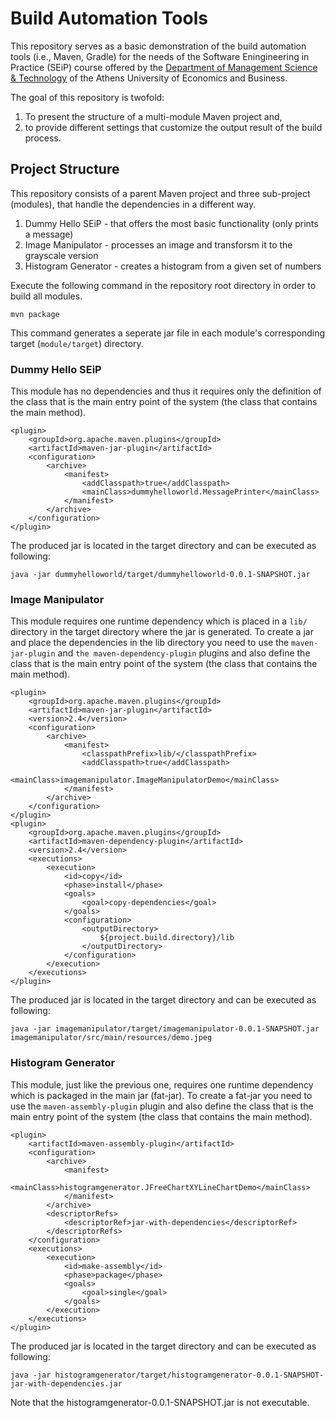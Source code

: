 # Build Automation Tools

This repository serves as a basic demonstration of the build automation tools (i.e., Maven, Gradle) for the needs of the Software Eningineering in Practice (SEiP) course offered by the <a href="https://www.dept.aueb.gr/en/dmst">Department of Management Science & Technology</a> of the Athens University of Economics and Business.

The goal of this repository is twofold:

1. To present the structure of a multi-module Maven project and,
2. to provide different settings that customize the output result of the build process.

## Project Structure

This repository consists of a parent Maven project and three sub-project (modules), that handle the dependencies in a different way.

1. Dummy Hello SEiP - that offers the most basic functionality (only prints a message)
2. Image Manipulator - processes an image and transforsm it to the grayscale version
3. Histogram Generator - creates a histogram from a given set of numbers

Execute the following command in the repository root directory in order to build all modules.

```
mvn package
```

This command generates a seperate jar file in each module's corresponding target (`module/target`) directory.

### Dummy Hello SEiP
This module has no dependencies and thus it requires only the definition of the class that is the main entry point of the system (the class that contains the main method).

```
<plugin>
	<groupId>org.apache.maven.plugins</groupId>
	<artifactId>maven-jar-plugin</artifactId>
	<configuration>
		<archive>
			<manifest>
				<addClasspath>true</addClasspath>
				<mainClass>dummyhelloworld.MessagePrinter</mainClass>
			</manifest>
		</archive>
	</configuration>
</plugin>

```

The produced jar is located in the target directory and can be executed as following:

```
java -jar dummyhelloworld/target/dummyhelloworld-0.0.1-SNAPSHOT.jar
```

### Image Manipulator

This module requires one runtime dependency which is placed in a `lib/` directory in the target directory where the jar is generated. To create a jar and place the dependencies in the lib directory you need to use the `maven-jar-plugin` and `the maven-dependency-plugin` plugins and also define the class that is the main entry point of the system (the class that contains the main method).

```
<plugin>
	<groupId>org.apache.maven.plugins</groupId>
	<artifactId>maven-jar-plugin</artifactId>
	<version>2.4</version>
	<configuration>
		<archive>
			<manifest>
				<classpathPrefix>lib/</classpathPrefix>
				<addClasspath>true</addClasspath>
				<mainClass>imagemanipulator.ImageManipulatorDemo</mainClass>
			</manifest>
		</archive>
	</configuration>
</plugin>
<plugin>
	<groupId>org.apache.maven.plugins</groupId>
	<artifactId>maven-dependency-plugin</artifactId>
	<version>2.4</version>
	<executions>
		<execution>
			<id>copy</id>
			<phase>install</phase>
			<goals>
				<goal>copy-dependencies</goal>
			</goals>
			<configuration>
				<outputDirectory>
					${project.build.directory}/lib
				</outputDirectory>
			</configuration>
		</execution>
	</executions>
</plugin>
```

The produced jar is located in the target directory and can be executed as following:

```
java -jar imagemanipulator/target/imagemanipulator-0.0.1-SNAPSHOT.jar imagemanipulator/src/main/resources/demo.jpeg
````

### Histogram Generator

This module, just like the previous one, requires one runtime dependency which is packaged in the main jar (fat-jar). To create a fat-jar you need to use the `maven-assembly-plugin` plugin and also define the class that is the main entry point of the system (the class that contains the main method).

```
<plugin>
	<artifactId>maven-assembly-plugin</artifactId>
	<configuration>
		<archive>
			<manifest>
			  <mainClass>histogramgenerator.JFreeChartXYLineChartDemo</mainClass> 
			</manifest>
		</archive>
		<descriptorRefs>
			<descriptorRef>jar-with-dependencies</descriptorRef>
		</descriptorRefs>
	</configuration>
	<executions>
		<execution>
			<id>make-assembly</id>
			<phase>package</phase>
			<goals>
				<goal>single</goal>
			</goals>
		</execution>
	</executions>
</plugin>
```

The produced jar is located in the target directory and can be executed as following:

```
java -jar histogramgenerator/target/histogramgenerator-0.0.1-SNAPSHOT-jar-with-dependencies.jar
```
Note that the histogramgenerator-0.0.1-SNAPSHOT.jar is not executable.
